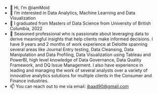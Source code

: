 - 👋 Hi, I’m @iamMoid
- 👀 I’m interested in Data Analytics, Machine Learning and Data Visualization
- 🌱 I graduated from Masters of Data Science from University of British Columbia, 2022
- 💞️ Seasoned professional who is passionate about leveraging data to derive meaningful insights that help clients make informed decisions. I have 9 years and 2 months of work experience at Deloitte spanning several areas like Journal Entry testing, Data Cleansing, Data Manipulation and Data Profiling, Data Visualization using Tableau and PowerBI, high level knowledge of Data Governance, Data Quality Framework, and DQ Issue Management. I also have experience in leading and managing the work of several analysts over a variety of innovative analytics solutions for multiple clients in the Consumer and Finance industries.
- 📫 You can reach out to me via email: ibaad90@gmail.com

<!---
iamMoid/iamMoid is a ✨ special ✨ repository because its `README.md` (this file) appears on your GitHub profile.
You can click the Preview link to take a look at your changes.
--->
